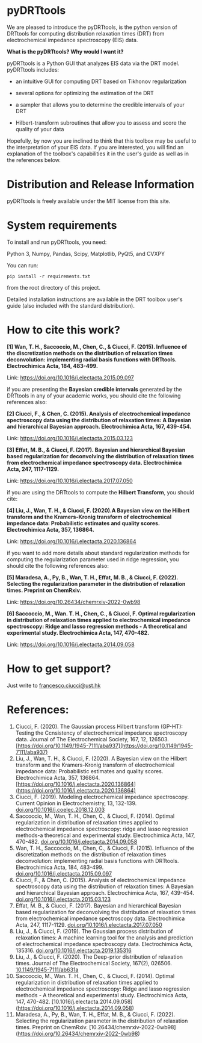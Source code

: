 # pyDRTtools

We are pleased to introduce the pyDRTtools, is the python version of DRTtools for computing distribution relaxation times (DRT) from electrochemical impedance spectroscopy (EIS) data. 

**What is the pyDRTtools? Why would I want it?**

pyDRTtools is a Python GUI that analyzes EIS data via the DRT model. pyDRTtools includes:

- an intuitive GUI for computing DRT based on Tikhonov regularization

- several options for optimizing the estimation of the DRT

- a sampler that allows you to determine the credible intervals of your DRT

- Hilbert-transform subroutines that allow you to assess and score the quality of your data

Hopefully, by now you are inclined to think that this toolbox may be useful to the interpretation of your EIS data. If you are interested, you will find an explanation of the toolbox's capabilities it in the user's guide as well as in the references below.

# **Distribution and Release Information**

pyDRTtools is freely available under the MIT license from this site.

# **System requirements**

To install and run pyDRTtools, you need:

Python 3, Numpy, Pandas, Scipy, Matplotlib, PyQt5, and CVXPY

You can run:

`pip install -r requirements.txt`

from the root directory of this project.

Detailed installation instructions are available in the DRT toolbox user's guide (also included with the standard distribution).

# **How to cite this work?**

**[1] Wan, T. H., Saccoccio, M., Chen, C., & Ciucci, F. (2015). Influence of the discretization methods on the distribution of relaxation times deconvolution: implementing radial basis functions with DRTtools. Electrochimica Acta, 184, 483-499.**

Link: https://doi.org/10.1016/j.electacta.2015.09.097

if you are presenting the **Bayesian credible intervals** generated by the DRTtools in any of your academic works, you should cite the following references also:

**[2] Ciucci, F., & Chen, C. (2015). Analysis of electrochemical impedance spectroscopy data using the distribution of relaxation times: A Bayesian and hierarchical Bayesian approach. Electrochimica Acta, 167, 439-454.**

Link: https://doi.org/10.1016/j.electacta.2015.03.123

**[3] Effat, M. B., & Ciucci, F. (2017). Bayesian and hierarchical Bayesian based regularization for deconvolving the distribution of relaxation times from electrochemical impedance spectroscopy data. Electrochimica Acta, 247, 1117-1129.**

Link: https://doi.org/10.1016/j.electacta.2017.07.050

if you are using the DRTtools to compute the **Hilbert Transform**, you should cite:

**[4] Liu, J., Wan, T. H., & Ciucci, F. (2020).A Bayesian view on the Hilbert transform and the Kramers-Kronig transform of electrochemical impedance data: Probabilistic estimates and quality scores. Electrochimica Acta, 357, 136864.**

Link: https://doi.org/10.1016/j.electacta.2020.136864

if you want to add more details about standard regularization methods for computing the regularization parameter used in ridge regression, you should cite the following references also:

**[5] Maradesa, A., Py, B., Wan, T. H., Effat, M. B., & Ciucci, F. (2022). Selecting the regularization parameter in the distribution of relaxation times. Preprint on ChemRxiv.**

Link: https://doi.org/10.26434/chemrxiv-2022-0wb98

**[6] Saccoccio, M., Wan. T. H., Chen, C., & Ciucci, F. Optimal regularization in distribution of relaxation times applied to electrochemical impedance spectroscopy: Ridge and lasso regression methods - A theoretical and experimental study. Electrochimica Acta, 147, 470-482.**

Link: https://doi.org/10.1016/j.electacta.2014.09.058

# **How to get support?**

Just write to francesco.ciucci@ust.hk

# References:
1. Ciucci, F. (2020). The Gaussian process Hilbert transform (GP-HT): Testing the Ccnsistency of electrochemical impedance spectroscopy data. Journal of The Electrochemical Society, 167, 12, 126503. [https://doi.org/10.1149/1945-7111/aba937](https://doi.org/10.1149/1945-7111/aba937)
2. Liu, J., Wan, T. H., & Ciucci, F. (2020). A Bayesian view on the Hilbert transform and the Kramers-Kronig transform of electrochemical impedance data: Probabilistic estimates and quality scores. Electrochimica Acta, 357, 136864. [https://doi.org/10.1016/j.electacta.2020.136864](https://doi.org/10.1016/j.electacta.2020.136864)
3. Ciucci, F. (2019). Modeling electrochemical impedance spectroscopy. Current Opinion in Electrochemistry, 13, 132-139. [doi.org/10.1016/j.coelec.2018.12.003](https://doi.org/10.1016/j.coelec.2018.12.003)
4. Saccoccio, M., Wan, T. H., Chen, C., & Ciucci, F. (2014). Optimal regularization in distribution of relaxation times applied to electrochemical impedance spectroscopy: ridge and lasso regression methods-a theoretical and experimental study. Electrochimica Acta, 147, 470-482. [doi.org/10.1016/j.electacta.2014.09.058](https://doi.org/10.1016/j.electacta.2014.09.058)
5. Wan, T. H., Saccoccio, M., Chen, C., & Ciucci, F. (2015). Influence of the discretization methods on the distribution of relaxation times deconvolution: implementing radial basis functions with DRTtools. Electrochimica Acta, 184, 483-499. [doi.org/10.1016/j.electacta.2015.09.097](https://doi.org/10.1016/j.electacta.2015.09.097)
6. Ciucci, F., & Chen, C. (2015). Analysis of electrochemical impedance spectroscopy data using the distribution of relaxation times: A Bayesian and hierarchical Bayesian approach. Electrochimica Acta, 167, 439-454. [doi.org/10.1016/j.electacta.2015.03.123](https://doi.org/10.1016/j.electacta.2015.03.123)
7. Effat, M. B., & Ciucci, F. (2017). Bayesian and hierarchical Bayesian based regularization for deconvolving the distribution of relaxation times from electrochemical impedance spectroscopy data. Electrochimica Acta, 247, 1117-1129. [doi.org/10.1016/j.electacta.2017.07.050](https://doi.org/10.1016/j.electacta.2017.07.050)
8. Liu, J., & Ciucci, F. (2019). The Gaussian process distribution of relaxation times: A machine learning tool for the analysis and prediction of electrochemical impedance spectroscopy data. Electrochimica Acta, 135316. [doi.org/10.1016/j.electacta.2019.135316](https://doi.org/10.1016/j.electacta.2019.135316)
9. Liu, J., & Ciucci, F. (2020). The Deep-prior distribution of relaxation times. Journal of The Electrochemical Society, 167(2), 026506. [10.1149/1945-7111/ab631a](https://iopscience.iop.org/article/10.1149/1945-7111/ab631a/meta)
10. Saccoccio, M., Wan. T. H., Chen, C., & Ciucci, F. (2014). Optimal regularization in distribution of relaxation times applied to electrochemical impedance spectroscopy: Ridge and lasso regression methods - A theoretical and experimental study. Electrochimica Acta, 147, 470-482. [10.1016/j.electacta.2014.09.058] (https://doi.org/10.1016/j.electacta.2014.09.058)
11. Maradesa, A., Py, B., Wan, T. H., Effat, M. B., & Ciucci, F. (2022). Selecting the regularization parameter in the distribution of relaxation times. Preprint on ChemRxiv. [10.26434/chemrxiv-2022-0wb98] (https://doi.org/10.26434/chemrxiv-2022-0wb98)
